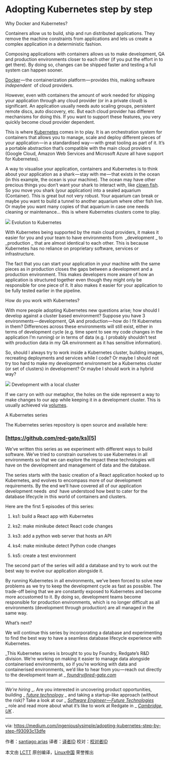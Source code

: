 Adopting Kubernetes step by step
============================================================

Why Docker and Kubernetes?

Containers allow us to build, ship and run distributed applications. They remove the machine constraints from applications and lets us create a complex application in a deterministic fashion.

Composing applications with containers allows us to make development, QA and production environments closer to each other (if you put the effort in to get there). By doing so, changes can be shipped faster and testing a full system can happen sooner.

[Docker][1] — the containerization platform — provides this, making software  _independent_  of cloud providers.

However, even with containers the amount of work needed for shipping your application through any cloud provider (or in a private cloud) is significant. An application usually needs auto scaling groups, persistent remote discs, auto discovery, etc. But each cloud provider has different mechanisms for doing this. If you want to support these features, you very quickly become cloud provider dependent.

This is where [Kubernetes][2] comes in to play. It is an orchestration system for containers that allows you to manage, scale and deploy different pieces of your application — in a standardised way — with great tooling as part of it. It’s a portable abstraction that’s compatible with the main cloud providers (Google Cloud, Amazon Web Services and Microsoft Azure all have support for Kubernetes).

A way to visualise your application, containers and Kubernetes is to think about your application as a shark — stay with me — that exists in the ocean (in this example, the ocean is your machine). The ocean may have other precious things you don’t want your shark to interact with, like [clown fish][3]. So you move you shark (your application) into a sealed aquarium (Container). This is great but not very robust. Your aquarium can break or maybe you want to build a tunnel to another aquarium where other fish live. Or maybe you want many copies of that aquarium in case one needs cleaning or maintenance… this is where Kubernetes clusters come to play.


![](https://cdn-images-1.medium.com/max/1600/1*OVt8cnY1WWOqdLFycCgdFg.jpeg)
Evolution to Kubernetes

With Kubernetes being supported by the main cloud providers, it makes it easier for you and your team to have environments from  _development _ to  _production _ that are almost identical to each other. This is because Kubernetes has no reliance on proprietary software, services or infrastructure.

The fact that you can start your application in your machine with the same pieces as in production closes the gaps between a development and a production environment. This makes developers more aware of how an application is structured together even though they might only be responsible for one piece of it. It also makes it easier for your application to be fully tested earlier in the pipeline.

How do you work with Kubernetes?

With more people adopting Kubernetes new questions arise; how should I develop against a cluster based environment? Suppose you have 3 environments — development, QA and production — how do I fit Kubernetes in them? Differences across these environments will still exist, either in terms of development cycle (e.g. time spent to see my code changes in the application I’m running) or in terms of data (e.g. I probably shouldn’t test with production data in my QA environment as it has sensitive information).

So, should I always try to work inside a Kubernetes cluster, building images, recreating deployments and services while I code? Or maybe I should not try too hard to make my development environment be a Kubernetes cluster (or set of clusters) in development? Or maybe I should work in a hybrid way?


![](https://cdn-images-1.medium.com/max/1600/1*MXokxD8Ktte4_vWvTas9uw.jpeg)
Development with a local cluster

If we carry on with our metaphor, the holes on the side represent a way to make changes to our app while keeping it in a development cluster. This is usually achieved via [volumes][4].

A Kubernetes series

The Kubernetes series repository is open source and available here:

### [https://github.com/red-gate/ks][5]

We’ve written this series as we experiment with different ways to build software. We’ve tried to constrain ourselves to use Kubernetes in all environments so that we can explore the impact these technologies will have on the development and management of data and the database.

The series starts with the basic creation of a React application hooked up to Kubernetes, and evolves to encompass more of our development requirements. By the end we’ll have covered all of our application development needs  _and_  have understood how best to cater for the database lifecycle in this world of containers and clusters.

Here are the first 5 episodes of this series:

1.  ks1: build a React app with Kubernetes

2.  ks2: make minikube detect React code changes

3.  ks3: add a python web server that hosts an API

4.  ks4: make minikube detect Python code changes

5.  ks5: create a test environment

The second part of the series will add a database and try to work out the best way to evolve our application alongside it.

By running Kubernetes in all environments, we’ve been forced to solve new problems as we try to keep the development cycle as fast as possible. The trade-off being that we are constantly exposed to Kubernetes and become more accustomed to it. By doing so, development teams become responsible for production environments, which is no longer difficult as all environments (development through production) are all managed in the same way.

What’s next?

We will continue this series by incorporating a database and experimenting to find the best way to have a seamless database lifecycle experience with Kubernetes.

 _This Kubernetes series is brought to you by Foundry, Redgate’s R&D division. We’re working on making it easier to manage data alongside containerised environments, so if you’re working with data and containerised environments, we’d like to hear from you — reach out directly to the development team at _  [_foundry@red-gate.com_][6] 

* * *

 _We’re hiring_  _. Are you interested in uncovering product opportunities, building _  [_future technology_][7]  _ and taking a startup-like approach (without the risk)? Take a look at our _  [_Software Engineer — Future Technologies_][8]  _ role and read more about what it’s like to work at Redgate in _  [_Cambridge, UK_][9]  _._

--------------------------------------------------------------------------------

via: https://medium.com/ingeniouslysimple/adopting-kubernetes-step-by-step-f93093c13dfe

作者：[santiago arias][a]
译者：[译者ID](https://github.com/译者ID)
校对：[校对者ID](https://github.com/校对者ID)

本文由 [LCTT](https://github.com/LCTT/TranslateProject) 原创编译，[Linux中国](https://linux.cn/) 荣誉推出

[a]:https://medium.com/@santiaago?source=post_header_lockup
[1]:https://www.docker.com/what-docker
[2]:https://kubernetes.io/
[3]:https://www.google.co.uk/search?biw=723&bih=753&tbm=isch&sa=1&ei=p-YCWpbtN8atkwWc8ZyQAQ&q=nemo+fish&oq=nemo+fish&gs_l=psy-ab.3..0i67k1l2j0l2j0i67k1j0l5.5128.9271.0.9566.9.9.0.0.0.0.81.532.9.9.0....0...1.1.64.psy-ab..0.9.526...0i7i30k1j0i7i10i30k1j0i13k1j0i10k1.0.FbAf9xXxTEM
[4]:https://kubernetes.io/docs/concepts/storage/volumes/
[5]:https://github.com/red-gate/ks
[6]:mailto:foundry@red-gate.com
[7]:https://www.red-gate.com/foundry/
[8]:https://www.red-gate.com/our-company/careers/current-opportunities/software-engineer-future-technologies
[9]:https://www.red-gate.com/our-company/careers/living-in-cambridge
